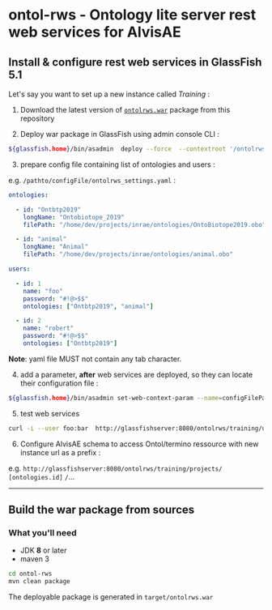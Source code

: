 # ontol-rws - Ontology lite server rest web services for AlvisAE 

## Install & configure rest web services in GlassFish 5.1

Let's say you want to set up a new instance called _Training_ :

1. Download the latest version of [`ontolrws.war`]( https://github.com/Bibliome/alvisae-1/raw/master/ontol-rws/target/ontolrws.war ) package from this repository

2. Deploy war package in GlassFish using admin console CLI :

```sh
${glassfish.home}/bin/asadmin  deploy --force  --contextroot '/ontolrws/training' --name 'OntoLRWS_Training' ontolrws.war
```

3. prepare config file containing list of ontologies and users :

e.g.  `/pathto/configFile/ontolrws_settings.yaml` :
```yaml
ontologies:

  - id: "Ontbtp2019"
    longName: "Ontobiotope_2019"
    filePath: "/home/dev/projects/inrae/ontologies/OntoBiotope2019.obo"

  - id: "animal"
    longName: "Animal"
    filePath: "/home/dev/projects/inrae/ontologies/animal.obo"

users:

  - id: 1
    name: "foo"
    password: "#!@>$$"
    ontologies: ["Ontbtp2019", "animal"]

  - id: 2
    name: "robert"
    password: "#!@>$$"
    ontologies: ["Ontbtp2019"]
```

**Note**: yaml file MUST not contain any tab character.


4. add a parameter, **after** web services are deployed, so they can locate their configuration file :

```sh
${glassfish.home}/bin/asadmin set-web-context-param --name=configFilePath --value=/pathto/configFile/ontolrws_settings.yaml --ignoredescriptoritem=true OntoLRWS_Training
```

5. test web services
```sh
curl -i --user foo:bar  http://glassfishserver:8080/ontolrws/training/user/me
```

6. Configure AlvisAE schema to access Ontol/termino ressource with new instance url as a prefix :

e.g.  `http://glassfishserver:8080/ontolrws/training/projects/` `[ontologies.id]` `/`...

---
## Build the war package from sources

### What you'll need

* JDK __8__ or later
* maven 3

```sh
cd ontol-rws
mvn clean package
```

The deployable package is generated in `target/ontolrws.war`
